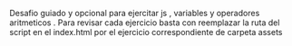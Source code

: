 Desafio guiado y opcional para ejercitar js , variables y operadores aritmeticos . Para revisar cada ejercicio basta con reemplazar la ruta del script en el index.html por el ejercicio correspondiente de carpeta assets
